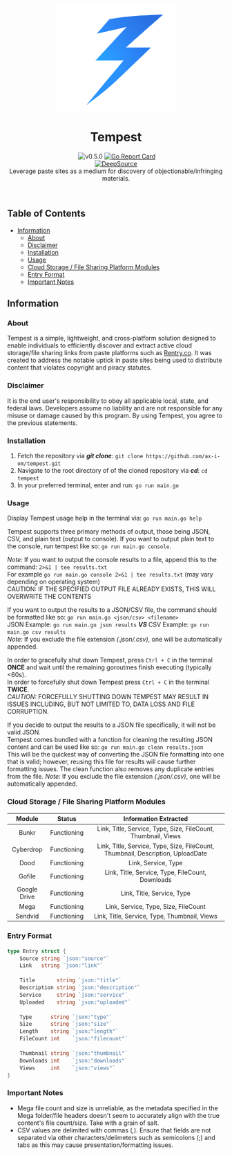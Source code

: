 <p align="center">
  <a><img src="./images/icon.png" width=280 height="245"></a>
    <h1 align="center">Tempest</h1>
  <p align="center">
    <a href="https://pkg.go.dev/github.com/ax-i-om/tempest#section-directories"><img src="https://pkg.go.dev/badge/github.com/ax-i-om/tempest.svg" alt=""></a>
    <a><img src="https://img.shields.io/badge/version-0.5.0-blue.svg" alt="v0.5.0"></a>
    <a href="https://goreportcard.com/report/github.com/ax-i-om/tempest"><img src="https://goreportcard.com/badge/github.com/ax-i-om/tempest" alt="Go Report Card"></a><br>
    <a href="https://app.deepsource.com/gh/ax-i-om/tempest/" target="_blank"><img alt="DeepSource" title="DeepSource" src="https://app.deepsource.com/gh/ax-i-om/tempest.svg/?label=active+issues&show_trend=true"/></a><br>
   Leverage paste sites as a medium for discovery of objectionable/infringing materials. <br>
</a>
  </p><br>
</p>

## Table of Contents

- [Information](#information)
  - [About](#about)
  - [Disclaimer](#disclaimer)
  - [Installation](#installation)
  - [Usage](#usage)
  - [Cloud Storage / File Sharing Platform Modules](#cloud-storage--file-sharing-platform-modules)
  - [Entry Format](#entry-format)
  - [Important Notes](#important-notes)

## Information

### About

Tempest is a simple, lightweight, and cross-platform solution designed to enable individuals to efficiently discover and extract active cloud storage/file sharing links from paste platforms such as [Rentry.co](https://rentry.co). It was created to address the notable uptick in paste sites being used to distribute content that violates copyright and piracy statutes.

### Disclaimer

It is the end user's responsibility to obey all applicable local, state, and federal laws. Developers assume no liability and are not responsible for any misuse or damage caused by this program. By using Tempest, you agree to the previous statements.

### Installation
1. Fetch the repository via ***git clone***: `git clone https://github.com/ax-i-om/tempest.git`
2. Navigate to the root directory of of the cloned repository via ***cd***: `cd tempest`
3. In your preferred terminal, enter and run: `go run main.go`

### Usage

Display Tempest usage help in the terminal via: `go run main.go help`

Tempest supports three primary methods of output, those being JSON, CSV, and plain text (output to console). 
If you want to output plain text to the console, run tempest like so: `go run main.go console`.

*Note:*
If you want to output the console results to a file, append this to the command: `2>&1 | tee results.txt` <br>
For example `go run main.go console 2>&1 | tee results.txt` (may vary depending on operating system) <br>
CAUTION: IF THE SPECIFIED OUTPUT FILE ALREADY EXISTS, THIS WILL OVERWRITE THE CONTENTS

If you want to output the results to a JSON/CSV file, the command should be formatted like so: `go run main.go <json/csv> <filename>`<br>
JSON Example: `go run main.go json results` ***VS*** CSV Example: `go run main.go csv results`<br>
*Note:* If you exclude the file extension *(.json/.csv)*, one will be automatically appended.

In order to gracefully shut down Tempest, press `Ctrl + C` in the terminal **ONCE** and wait until the remaining goroutines finish executing (typically <60s).<br>
In order to forcefully shut down Tempest press `Ctrl + C` in the terminal **TWICE**.<br>
*CAUTION:* FORCEFULLY SHUTTING DOWN TEMPEST MAY RESULT IN ISSUES INCLUDING, BUT NOT LIMITED TO, DATA LOSS AND FILE CORRUPTION.

If you decide to output the results to a JSON file specifically, it will not be valid JSON.<br>
Tempest comes bundled with a function for cleaning the resulting JSON content and can be used like so: `go run main.go clean results.json`<br>
This will be the quickest way of converting the JSON file formatting into one that is valid; however, reusing this file for results will cause further formatting issues. The clean function also removes any duplicate entries from the file.
*Note:* If you exclude the file extension *(.json/.csv)*, one will be automatically appended.

### Cloud Storage / File Sharing Platform Modules

| Module        | Status       | Information Extracted                                                            |
| :-----------: | ------------ | :------------------------------------------------------------------------------: |
| Bunkr         | Functioning  | Link, Title, Service, Type, Size, FileCount, Thumbnail, Views                    |
| Cyberdrop     | Functioning  | Link, Title, Service, Type, Size, FileCount, Thumbnail, Description, UploadDate  |
| Dood          | Functioning  | Link, Service, Type                                                              |
| Gofile        | Functioning  | Link, Title, Service, Type, FileCount, Downloads                                 |
| Google Drive  | Functioning  | Link, Title, Service, Type                                                       |
| Mega          | Functioning  | Link, Service, Type, Size, FileCount                                             |
| Sendvid       | Functioning  | Link, Title, Service, Type, Thumbnail, Views                                     |

### Entry Format

``` go
type Entry struct {
	Source string `json:"source"`
	Link   string `json:"link"`

	Title       string `json:"title"`
	Description string `json:"description"`
	Service     string `json:"service"`
	Uploaded    string `json:"uploaded"`

	Type      string `json:"type"`
	Size      string `json:"size"`
	Length    string `json:"length"`
	FileCount int    `json:"filecount"`

	Thumbnail string `json:"thumbnail"`
	Downloads int    `json:"downloads"`
	Views     int    `json:"views"`
}
```

### Important Notes

- Mega file count and size is unreliable, as the metadata specified in the Mega folder/file headers doesn't seem to accurately align with the true content's file count/size. Take with a grain of salt.
- CSV values are delimited with commas (,). Ensure that fields are not separated via other characters/delimeters such as semicolons (;) and tabs as this may cause presentation/formatting issues.
